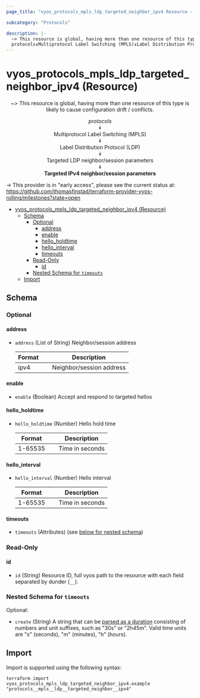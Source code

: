 ```yaml
---
page_title: "vyos_protocols_mpls_ldp_targeted_neighbor_ipv4 Resource - vyos"

subcategory: "Protocols"

description: |-
  ~> This resource is global, having more than one resource of this type is likely to cause configuration drift / conflicts.
  protocols⯯Multiprotocol Label Switching (MPLS)⯯Label Distribution Protocol (LDP)⯯Targeted LDP neighbor/session parameters⯯Targeted IPv4 neighbor/session parameters
---
```


# vyos_protocols_mpls_ldp_targeted_neighbor_ipv4 (Resource)
<center>

~> This resource is global, having more than one resource of this type is likely to cause configuration drift / conflicts.

*protocols*  
⯯  
Multiprotocol Label Switching (MPLS)  
⯯  
Label Distribution Protocol (LDP)  
⯯  
Targeted LDP neighbor/session parameters  
⯯  
**Targeted IPv4 neighbor/session parameters**


</center>

-> This provider is in "early access", please see the current status at: https://github.com/thomasfinstad/terraform-provider-vyos-rolling/milestones?state=open

<!--TOC-->

- [vyos_protocols_mpls_ldp_targeted_neighbor_ipv4 (Resource)](#vyos_protocols_mpls_ldp_targeted_neighbor_ipv4-resource)
  - [Schema](#schema)
    - [Optional](#optional)
      - [address](#address)
      - [enable](#enable)
      - [hello_holdtime](#hello_holdtime)
      - [hello_interval](#hello_interval)
      - [timeouts](#timeouts)
    - [Read-Only](#read-only)
      - [id](#id)
    - [Nested Schema for `timeouts`](#nested-schema-for-timeouts)
  - [Import](#import)

<!--TOC-->

<!-- schema generated by tfplugindocs -->
## Schema

### Optional

#### address
- `address` (List of String) Neighbor/session address

    |  Format  &emsp;|  Description               |
    |----------|----------------------------|
    |  ipv4    &emsp;|  Neighbor/session address  |
#### enable
- `enable` (Boolean) Accept and respond to targeted hellos
#### hello_holdtime
- `hello_holdtime` (Number) Hello hold time

    |  Format   &emsp;|  Description      |
    |-----------|-------------------|
    |  1-65535  &emsp;|  Time in seconds  |
#### hello_interval
- `hello_interval` (Number) Hello interval

    |  Format   &emsp;|  Description      |
    |-----------|-------------------|
    |  1-65535  &emsp;|  Time in seconds  |
#### timeouts
- `timeouts` (Attributes) (see [below for nested schema](#nestedatt--timeouts))

### Read-Only

#### id
- `id` (String) Resource ID, full vyos path to the resource with each field separated by dunder (`__`).

<a id="nestedatt--timeouts"></a>
### Nested Schema for `timeouts`

Optional:

- `create` (String) A string that can be [parsed as a duration](https://pkg.go.dev/time#ParseDuration) consisting of numbers and unit suffixes, such as &#34;30s&#34; or &#34;2h45m&#34;. Valid time units are &#34;s&#34; (seconds), &#34;m&#34; (minutes), &#34;h&#34; (hours).

## Import

Import is supported using the following syntax:

```shell
terraform import vyos_protocols_mpls_ldp_targeted_neighbor_ipv4.example "protocols__mpls__ldp__targeted_neighbor__ipv4"
```

